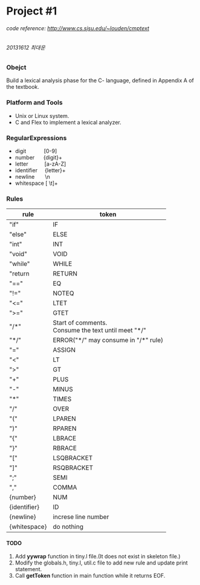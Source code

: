 # Project #1
###### code reference: http://www.cs.sjsu.edu/~louden/cmptext
###### 20131612 최대운

### Obejct
Build a lexical analysis phase for the C- language, defined in Appendix A of the textbook.

### Platform and Tools
- Unix or Linux system.
- C and Flex to implement a lexical analyzer.

### RegularExpressions
- digit &nbsp; &nbsp; &nbsp; &nbsp; &nbsp; &nbsp;[0-9]
- number &nbsp; &nbsp; &nbsp;{digit}+
- letter &nbsp; &nbsp; &nbsp; &nbsp; &nbsp; [a-zA-Z]
- identifier &nbsp; &nbsp; {letter}+
- newline &nbsp; &nbsp; &nbsp; \n
- whitespace [ \t]+

### Rules
| rule | token |
|------|-------|
| "if" | IF |
| "else" | ELSE |
| "int" | INT |
| "void" | VOID |
| "while" | WHILE |
| "return | RETURN |
| "==" | EQ |
| "!=" | NOTEQ |
| "<=" | LTET |
| ">=" | GTET |
| "/*" | Start of comments.<br> Consume the text until meet "\*/"|
| "*/" | ERROR("\*/" may consume in "/*" rule) |
| "=" | ASSIGN |
| "<" | LT |
| ">" | GT |
| "+" | PLUS |
| "-" | MINUS |
| "*" | TIMES |
| "/" | OVER |
| "(" | LPAREN |
| ")" | RPAREN |
| "{" | LBRACE |
| "}" | RBRACE |
| "[" | LSQBRACKET |
| "]" | RSQBRACKET |
| ";" | SEMI |
| "," | COMMA |
| {number} | NUM |
| {identifier} | ID |
| {newline} | increse line number | 
| {whitespace} | do nothing |

#### TODO
1. Add <strong>yywrap</strong> function in tiny.l file.(It does not exist in skeleton file.)
2. Modify the globals.h, tiny.l, util.c file to add new rule and update print statement.
3. Call <strong>getToken</strong> function in main function while it returns EOF.
